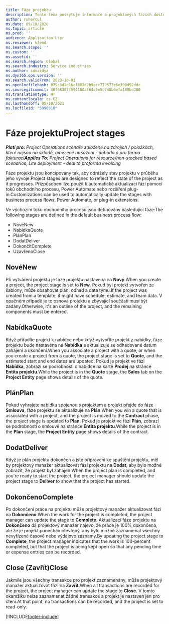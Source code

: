 ```yaml
---
title: Fáze projektu
description: Tento téma poskytuje informace o projektových fázích dostupných v Microsoft Dynamics Project Operations.
author: ruhercul
ms.date: 09/18/2020
ms.topic: article
ms.prod: ''
audience: Application User
ms.reviewer: kfend
ms.search.scope: ''
ms.custom: ''
ms.assetid: ''
ms.search.region: Global
ms.search.industry: Service industries
ms.author: suvaidya
ms.dyn365.ops.version: ''
ms.search.validFrom: 2020-10-01
ms.openlocfilehash: 079c3d2d16cf802d2b9ecc779577e6e390d92ddc
ms.sourcegitcommit: 40f68387f594180af64a5e5c748b6efa188bd300
ms.translationtype: HT
ms.contentlocale: cs-CZ
ms.lasthandoff: 05/10/2021
ms.locfileid: "5996918"
---
```

# <a name="project-stages"></a><span data-ttu-id="e3186-103">Fáze projektu</span><span class="sxs-lookup"><span data-stu-id="e3186-103">Project stages</span></span>

<span data-ttu-id="e3186-104">_**Platí pro:** Project Operations scénáře založené na zdrojích / položkách, které nejsou na skladě, omezené nasazení - dohoda o pro forma fakturaci_</span><span class="sxs-lookup"><span data-stu-id="e3186-104">_**Applies To:** Project Operations for resource/non-stocked based scenarios, Lite deployment - deal to proforma invoicing_</span></span>

<span data-ttu-id="e3186-105">Fáze projektu jsou koncipovány tak, aby odrážely stav projektu v průběhu jeho vývoje.</span><span class="sxs-lookup"><span data-stu-id="e3186-105">Project stages are designed to reflect the state of the project as it progresses.</span></span> <span data-ttu-id="e3186-106">Přizpůsobení lze použít k automatické aktualizaci fází pomocí toků obchodního procesu, Power Automate nebo rozšíření plug-in.</span><span class="sxs-lookup"><span data-stu-id="e3186-106">Customizations can be used to automatically update the stages with business process flows, Power Automate, or plug-in extensions.</span></span>

<span data-ttu-id="e3186-107">Ve výchozím toku obchodního procesu jsou definovány následující fáze:</span><span class="sxs-lookup"><span data-stu-id="e3186-107">The following stages are defined in the default business process flow:</span></span>

- <span data-ttu-id="e3186-108">Nové</span><span class="sxs-lookup"><span data-stu-id="e3186-108">New</span></span>
- <span data-ttu-id="e3186-109">Nabídka</span><span class="sxs-lookup"><span data-stu-id="e3186-109">Quote</span></span>
- <span data-ttu-id="e3186-110">Plán</span><span class="sxs-lookup"><span data-stu-id="e3186-110">Plan</span></span>
- <span data-ttu-id="e3186-111">Dodat</span><span class="sxs-lookup"><span data-stu-id="e3186-111">Deliver</span></span>
- <span data-ttu-id="e3186-112">Dokončit</span><span class="sxs-lookup"><span data-stu-id="e3186-112">Complete</span></span>
- <span data-ttu-id="e3186-113">Uzavřeno</span><span class="sxs-lookup"><span data-stu-id="e3186-113">Close</span></span> 

## <a name="new"></a><span data-ttu-id="e3186-114">Nové</span><span class="sxs-lookup"><span data-stu-id="e3186-114">New</span></span>

<span data-ttu-id="e3186-115">Při vytváření projektu je fáze projektu nastavena na **Nový**.</span><span class="sxs-lookup"><span data-stu-id="e3186-115">When you create a project, the project stage is set to **New**.</span></span> <span data-ttu-id="e3186-116">Pokud byl projekt vytvořen ze šablony, může obsahovat plán, odhad a data týmu.</span><span class="sxs-lookup"><span data-stu-id="e3186-116">If the project was created from a template, it might have schedule, estimate, and team data.</span></span> <span data-ttu-id="e3186-117">V opačném případě je to osnova projektu a zbývající součásti musí být zadány.</span><span class="sxs-lookup"><span data-stu-id="e3186-117">Otherwise, it's an outline of the project, and the remaining components must be entered.</span></span>

## <a name="quote"></a><span data-ttu-id="e3186-118">Nabídka</span><span class="sxs-lookup"><span data-stu-id="e3186-118">Quote</span></span>

<span data-ttu-id="e3186-119">Když přiřadíte projekt k nabídce nebo když vytvoříte projekt z nabídky, fáze projektu bude nastavena na **Nabídka** a aktualizuje se odhadované datum zahájení a ukončení.</span><span class="sxs-lookup"><span data-stu-id="e3186-119">When you associate a project with a quote, or when you create a project from a quote, the project stage is set to **Quote**, and the estimated start and end dates are updated.</span></span> <span data-ttu-id="e3186-120">Pokud je projekt ve fázi **Nabídka**, zobrazí se podrobnosti o nabídce na kartě **Prodej** na stránce **Entita projektu**.</span><span class="sxs-lookup"><span data-stu-id="e3186-120">While the project is in the **Quote** stage, the **Sales** tab on the **Project Entity** page shows details of the quote.</span></span>

## <a name="plan"></a><span data-ttu-id="e3186-121">Plán</span><span class="sxs-lookup"><span data-stu-id="e3186-121">Plan</span></span>

<span data-ttu-id="e3186-122">Pokud vyhrajete nabídku spojenou s projektem a projekt přejde do fáze **Smlouva**, fáze projektu se aktualizuje na **Plán**.</span><span class="sxs-lookup"><span data-stu-id="e3186-122">When you win a quote that is associated with a project, and the project is moved to the **Contract** phase, the project stage is updated to **Plan**.</span></span> <span data-ttu-id="e3186-123">Pokud je projekt ve fázi **Plán**, zobrazí se podrobnosti o smlouvě na stránce **Entita projektu**.</span><span class="sxs-lookup"><span data-stu-id="e3186-123">While the project is in the **Plan** stage, the **Project Entity** page shows details of the contract.</span></span>

## <a name="deliver"></a><span data-ttu-id="e3186-124">Dodat</span><span class="sxs-lookup"><span data-stu-id="e3186-124">Deliver</span></span>

<span data-ttu-id="e3186-125">Když je plán projektu dokončen a jste připraveni ke spuštění projektu, měl by projektový manažer aktualizovat fázi projektu na **Dodat**, aby bylo možné zobrazit, že projekt byl zahájen.</span><span class="sxs-lookup"><span data-stu-id="e3186-125">When the project plan is completed, and you're ready to start the project, the project manager should update the project stage to **Deliver** to show that the project has started.</span></span>

## <a name="complete"></a><span data-ttu-id="e3186-126">Dokončeno</span><span class="sxs-lookup"><span data-stu-id="e3186-126">Complete</span></span> 

<span data-ttu-id="e3186-127">Po dokončení práce na projektu může projektový manažer aktualizovat fázi na **Dokončeno**.</span><span class="sxs-lookup"><span data-stu-id="e3186-127">When the work for the project is completed, the project manager can update the stage to **Complete**.</span></span> <span data-ttu-id="e3186-128">Aktualizací fáze projektu na **Dokončeno** dá projektový manažer najevo, že práce je 100% dokončena, ale že je projekt ponechán otevřený, aby bylo možné zaznamenat všechny nevyřízené časové nebo výdajové záznamy.</span><span class="sxs-lookup"><span data-stu-id="e3186-128">By updating the project stage to **Complete**, the project manager indicates that the work is 100-percent completed, but that the project is being kept open so that any pending time or expense entries can be recorded.</span></span>

## <a name="close"></a><span data-ttu-id="e3186-129">Close (Zavřít)</span><span class="sxs-lookup"><span data-stu-id="e3186-129">Close</span></span>

<span data-ttu-id="e3186-130">Jakmile jsou všechny transakce pro projekt zaznamenány, může projektový manažer aktualizovat fázi na **Zavřít**.</span><span class="sxs-lookup"><span data-stu-id="e3186-130">When all transactions are recorded for the project, the project manager can update the stage to **Close**.</span></span> <span data-ttu-id="e3186-131">V tomto okamžiku nelze zaznamenat žádné transakce a projekt je nastaven jen pro čtení.</span><span class="sxs-lookup"><span data-stu-id="e3186-131">At that point, no transactions can be recorded, and the project is set to read-only.</span></span>



[!INCLUDE[footer-include](../includes/footer-banner.md)]
